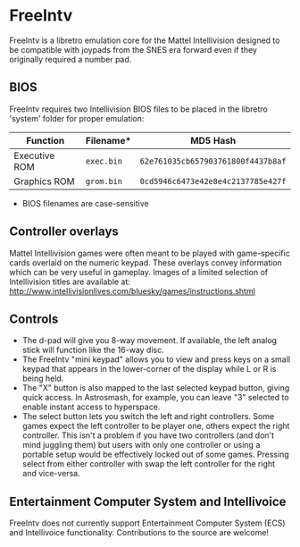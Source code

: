# FreeIntv
FreeIntv is a libretro emulation core for the Mattel Intellivision designed to be compatible with joypads from the SNES era forward even if they originally required a number pad.

## BIOS
FreeIntv requires two Intellivision BIOS files to be placed in the libretro 'system' folder for proper emulation:

| Function | Filename* | MD5 Hash |
| --- | --- | --- | 
| Executive ROM | `exec.bin`  | `62e761035cb657903761800f4437b8af` |
| Graphics ROM | `grom.bin` | `0cd5946c6473e42e8e4c2137785e427f`

* BIOS filenames are case-sensitive

## Controller overlays
Mattel Intellivision games were often meant to be played with game-specific cards overlaid on the numeric keypad. These overlays convey information which can be very useful in gameplay. Images of a limited selection of Intellivision titles are available at: http://www.intellivisionlives.com/bluesky/games/instructions.shtml

## Controls
* The d-pad will give you 8-way movement. If available, the left analog stick will function like the 16-way disc.
* The FreeIntv "mini keypad" allows you to view and press keys on a small keypad that appears in the lower-corner of the display while L or R is being held.
* The "X" button is also mapped to the last selected keypad button, giving quick access. In Astrosmash, for example, you can leave "3" selected to enable instant access to hyperspace.
* The select button lets you switch the left and right controllers. Some games expect the left controller to be player one, others expect the right controller. This isn't a problem if you have two controllers (and don't mind juggling them) but users with only one controller or using a portable setup would be effectively locked out of some games. Pressing select from either controller with swap the left controller for the right and vice-versa.

## Entertainment Computer System and Intellivoice
FreeIntv does not currently support Entertainment Computer System (ECS) and Intellivoice functionality. Contributions to the source are welcome!
